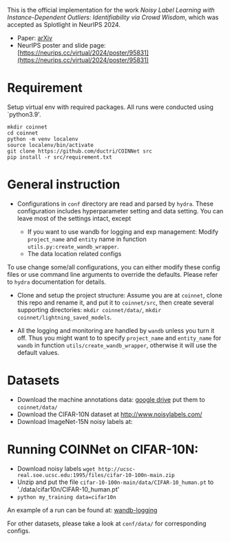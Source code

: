 This is the official implementation for the work _Noisy Label Learning with Instance-Dependent Outliers: Identifiability via Crowd Wisdom_, which was accepted as Splotlight in NeurIPS 2024.

- Paper: [arXiv](https://openreview.net/pdf?id=HTLJptF7qM)
- NeurIPS poster and slide page: [https://neurips.cc/virtual/2024/poster/95831](https://neurips.cc/virtual/2024/poster/95831)

# Requirement

Setup virtual env with required packages. All runs were conducted using `python3.9'.
```
mkdir coinnet
cd coinnet
python -m venv localenv
source localenv/bin/activate
git clone https://github.com/ductri/COINNet src
pip install -r src/requirement.txt
```

# General instruction

- Configurations in `conf` directory are read and parsed by `hydra`. These configuration includes hyperparameter setting and data setting. You can leave most of the settings intact, except 

    + If you want to use wandb for logging and exp management: Modify `project_name` and `entity` name in function `utils.py:create_wandb_wrapper`.
    + The data location related configs

To use change some/all configurations, you can either modify these config files or use command line arguments to override the defaults. Please refer to `hydra` documentation for details.

- Clone and setup the project structure: Assume you are at `coinnet`, clone this repo and rename it, and put it to `coinnet/src`, then create several supporting directories: `mkdir coinnet/data/`, `mkdir coinnet/lightning_saved_models`. 

- All the logging and monitoring are handled by `wandb` unless you turn it off. Thus you might want to to specify `project_name` and `entity_name` for `wandb` in function `utils/create_wandb_wrapper`, otherwise it will use the default values.

# Datasets

- Download the machine annotations data: [google drive](google./sabc) put them to `coinnet/data/`
- Download the CIFAR-10N dataset at http://www.noisylabels.com/
- Download ImageNet-15N noisy labels at:


# Running COINNet on CIFAR-10N:
- Download noisy labels `wget http://ucsc-real.soe.ucsc.edu:1995/files/cifar-10-100n-main.zip`
- Unzip and put the file `cifar-10-100n-main/data/CIFAR-10_human.pt` to './data/cifar10n/CIFAR-10_human.pt' 
- `python my_training data=cifar10n`

An example of a run can be found at: [wandb-logging](https://wandb.ai/ductricse/Noisy%20Label%20Learning%20with%20Instance-Dependent%20Outliers)


For other datasets, please take a look at `conf/data/` for corresponding configs.

